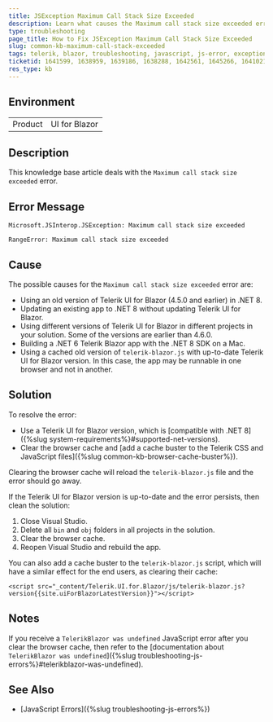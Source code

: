 ```yaml
---
title: JSException Maximum Call Stack Size Exceeded
description: Learn what causes the Maximum call stack size exceeded error and how to fix it.
type: troubleshooting
page_title: How to Fix JSException Maximum Call Stack Size Exceeded
slug: common-kb-maximum-call-stack-exceeded
tags: telerik, blazor, troubleshooting, javascript, js-error, exception
ticketid: 1641599, 1638959, 1639186, 1638288, 1642561, 1645266, 1641021
res_type: kb
---
```


## Environment

<table>
    <tbody>
        <tr>
            <td>Product</td>
            <td>UI for Blazor</td>
        </tr>
    </tbody>
</table>

## Description

This knowledge base article deals with the `Maximum call stack size exceeded` error.

## Error Message

`Microsoft.JSInterop.JSException: Maximum call stack size exceeded`

`RangeError: Maximum call stack size exceeded`

## Cause

The possible causes for the `Maximum call stack size exceeded` error are:

* Using an old version of Telerik UI for Blazor (4.5.0 and earlier) in .NET 8.
* Updating an existing app to .NET 8 without updating Telerik UI for Blazor.
* Using different versions of Telerik UI for Blazor in different projects in your solution. Some of the versions are earlier than 4.6.0.
* Building a .NET 6 Telerik Blazor app with the .NET 8 SDK on a Mac.
* Using a cached old version of `telerik-blazor.js` with up-to-date Telerik UI for Blazor version. In this case, the app may be runnable in one browser and not in another.

## Solution

To resolve the error:

* Use a Telerik UI for Blazor version, which is [compatible with .NET 8]({%slug system-requirements%}#supported-net-versions).
* Clear the browser cache and [add a cache buster to the Telerik CSS and JavaScript files]({%slug common-kb-browser-cache-buster%}).

Clearing the browser cache will reload the `telerik-blazor.js` file and the error should go away.

If the Telerik UI for Blazor version is up-to-date and the error persists, then clean the solution:

1. Close Visual Studio.
1. Delete all `bin` and `obj` folders in all projects in the solution.
1. Clear the browser cache.
1. Reopen Visual Studio and rebuild the app.


You can also add a cache buster to the `telerik-blazor.js` script, which will have a similar effect for the end users, as clearing their cache:

`<script src="_content/Telerik.UI.for.Blazor/js/telerik-blazor.js?version{{site.uiForBlazorLatestVersion}}"></script>`

## Notes

If you receive a `TelerikBlazor was undefined` JavaScript error after you clear the browser cache, then refer to the [documentation about `TelerikBlazor was undefined`]({%slug troubleshooting-js-errors%}#telerikblazor-was-undefined).

## See Also

* [JavaScript Errors]({%slug troubleshooting-js-errors%})
